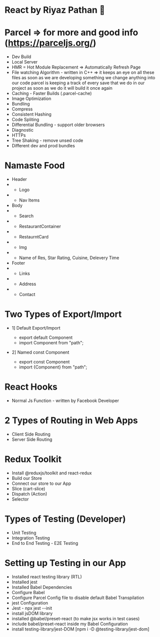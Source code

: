 # React by Riyaz Pathan 🚀

# Parcel => for more and good info (https://parceljs.org/)

- Dev Build
- Local Server
- HMR = Hot Module Replacement => Automatically Refresh Page
- File watching Algorithm - written in C++ => it keeps an eye on all these files as soon as we are developing something we change anything into our code parcel is keeping a track of every save that we do in our project as soon as we do it will build it once again
- Caching - Faster Builds (.parcel-cache)
- Image Optimization
- Bundling
- Compress
- Consistent Hashing
- Code Spliting
- Differential Bundling - support older browsers
- Diagnostic
- HTTPs
- Tree Shaking - remove unsed code
- Different dev and prod bundles

# Namaste Food

- Header
- - Logo
- - Nav Items
- Body
- - Search
- - RestaurantContainer
- - RestaurntCard
- - Img
- - Name of Res, Star Rating, Cuisine, Delevery Time
- Footer
- - Links
- - Address
- - Contact

# Two Types of Export/Import

- 1] Default Export/Import

  - export default Component
  - import Component from "path";

- 2] Named const Component
  <!-- When their is export of more than 1 component then used this type -->
  - export const Component
  - import {Component} from "path";

# React Hooks

- Normal Js Function - written by Facebook Developer

# 2 Types of Routing in Web Apps

- Client Side Routing
- Server Side Routing

# Redux Toolkit

- Install @reduxjs/toolkit and react-redux
- Build our Store
- Connect our store to our App
- Slice (cart-slice)
- Dispatch (Action)
- Selector

# Types of Testing (Developer)

- Unit Testing
- Integration Testing
- End to End Testing - E2E Testing

# Setting up Testing in our App

- Installed react testing library (RTL)
- Installed jest
- Installed Babel Dependencies
- Configure Babel
- Configure Parcel Config file to disable default Babel Transpilation
- jest Configuration
- Jest - npx jest --init
- install jsDOM library
- installed @babel/preset-react (to make jsx works in test cases)
- include babel/preset-react inside my Babel Configuration
- install testing-library/jest-DOM [npm i -D @testing-library/jest-dom]
